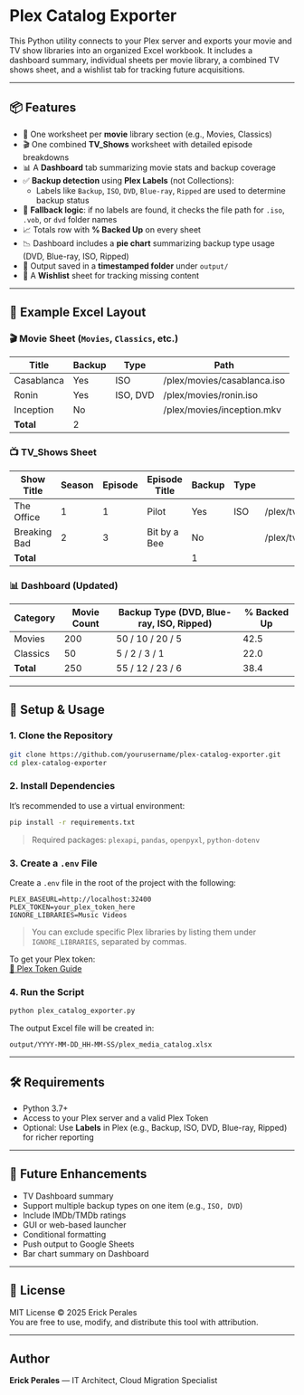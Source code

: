 # Plex Catalog Exporter

This Python utility connects to your Plex server and exports your movie and TV show libraries into an organized Excel workbook. It includes a dashboard summary, individual sheets per movie library, a combined TV shows sheet, and a wishlist tab for tracking future acquisitions.

---

## 📦 Features

- 📁 One worksheet per **movie** library section (e.g., Movies, Classics)
- 🎬 One combined **TV_Shows** worksheet with detailed episode breakdowns
- 📊 A **Dashboard** tab summarizing movie stats and backup coverage
- ✅ **Backup detection** using **Plex Labels** (not Collections):
  - Labels like `Backup`, `ISO`, `DVD`, `Blue-ray`, `Ripped` are used to determine backup status
- 🔄 **Fallback logic**: if no labels are found, it checks the file path for `.iso`, `.vob`, or `dvd` folder names
- 📈 Totals row with **% Backed Up** on every sheet
- 📉 Dashboard includes a **pie chart** summarizing backup type usage (DVD, Blue-ray, ISO, Ripped)
- 📂 Output saved in a **timestamped folder** under `output/`
- 📝 A **Wishlist** sheet for tracking missing content

---

## 📁 Example Excel Layout

### 🎬 Movie Sheet (`Movies`, `Classics`, etc.)

| Title          | Backup | Type     | Path                          |
|----------------|--------|----------|-------------------------------|
| Casablanca     | Yes    | ISO      | /plex/movies/casablanca.iso   |
| Ronin          | Yes    | ISO, DVD | /plex/movies/ronin.iso        |
| Inception      | No     |          | /plex/movies/inception.mkv    |
| **Total**      | 2      |          |                               |

### 📺 TV_Shows Sheet

| Show Title     | Season | Episode | Episode Title | Backup | Type | Path                         |
|----------------|--------|---------|----------------|--------|------|------------------------------|
| The Office     | 1      | 1       | Pilot          | Yes    | ISO  | /plex/tv/office/s01e01.iso   |
| Breaking Bad   | 2      | 3       | Bit by a Bee   | No     |      | /plex/tv/breakingbad/s02e03.mkv |
| **Total**      |        |         |                | 1      |      |                              |

### 📊 Dashboard (Updated)

| Category | Movie Count | Backup Type (DVD, Blue-ray, ISO, Ripped) | % Backed Up |
|----------|--------------|-------------------------------------------|--------------|
| Movies   | 200          | 50 / 10 / 20 / 5                         | 42.5         |
| Classics | 50           | 5 / 2 / 3 / 1                            | 22.0         |
| **Total**| 250          | 55 / 12 / 23 / 6                         | 38.4         |

---

## 🚀 Setup & Usage

### 1. Clone the Repository

```bash
git clone https://github.com/yourusername/plex-catalog-exporter.git
cd plex-catalog-exporter
```

### 2. Install Dependencies

It’s recommended to use a virtual environment:

```bash
pip install -r requirements.txt
```

> Required packages: `plexapi`, `pandas`, `openpyxl`, `python-dotenv`

### 3. Create a `.env` File

Create a `.env` file in the root of the project with the following:

```
PLEX_BASEURL=http://localhost:32400
PLEX_TOKEN=your_plex_token_here
IGNORE_LIBRARIES=Music Videos
```

> You can exclude specific Plex libraries by listing them under `IGNORE_LIBRARIES`, separated by commas.

To get your Plex token:  
[📖 Plex Token Guide](https://support.plex.tv/articles/204059436-finding-an-authentication-token-x-plex-token/)

### 4. Run the Script

```bash
python plex_catalog_exporter.py
```

The output Excel file will be created in:

```
output/YYYY-MM-DD_HH-MM-SS/plex_media_catalog.xlsx
```

---

## 🛠️ Requirements

- Python 3.7+
- Access to your Plex server and a valid Plex Token
- Optional: Use **Labels** in Plex (e.g., Backup, ISO, DVD, Blue-ray, Ripped) for richer reporting

---

## 🧩 Future Enhancements

- TV Dashboard summary
- Support multiple backup types on one item (e.g., `ISO, DVD`)
- Include IMDb/TMDb ratings
- GUI or web-based launcher
- Conditional formatting
- Push output to Google Sheets
- Bar chart summary on Dashboard

---

## 📄 License

MIT License © 2025 Erick Perales  
You are free to use, modify, and distribute this tool with attribution.

---

## Author

**Erick Perales** — IT Architect, Cloud Migration Specialist
